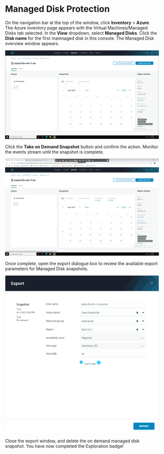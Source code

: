 # Managed Disk Protection

On the navigation bar at the top of the window, click **Inventory** &gt; **Azure**. The Azure inventory page appears with the Virtual Machines/Managed Disks tab selected. In the **View** dropdown, select **Managed Disks**. Click the **Disk name** for the first mamnaged disk in this console. The Managed Disk overview window appears. 

 <p align="center">
<img src="../images/managed_disk_overview.png">
</p>

Click the **Take on Demand Snapshot** button and confirm the action. Monitor the events stream until the snapshot is complete.

 <p align="center">
<img src="../images/managed_disk_snap_complete.png">
</p>

Once complete, open the export dialogue box to review the available export parameters for Managed Disk snapshots.

 <p align="center">
<img src="../images/export_disk.png">
</p>

Close the export window, and delete the on demand managed disk snapshot. You have now completed the Exploration badge!